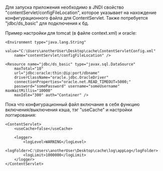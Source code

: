 Для запуска приложения необходимо в JNDI свойство "contentServlet/configFileLocation", которое указывает на нахождение конфигурационного файла для ContentServlet.
Также потребуется "jdbc/ds_basic" для подключения к бд.

Пример настройки для tomcat (в файле context.xml) и oracle:

	<Environment type="java.lang.String"
		value="C:\Users\anotherUser\Desktop\cache\ContentServletConfig.xml"
		name="contentServlet/configFileLocation" />

	<Resource name="jdbc/ds_basic" type="javax.sql.DataSource"
		maxTotal="10"
		url="jdbc:oracle:thin:@ip:port/dbname"
		driverClassName="oracle.jdbc.OracleDriver"
		connectionProperties="oracle.net.READ_TIMEOUT=5000;"
		password="somePassword" username="someUsername" maxWaitMillis="10000"
		maxIdle="300" auth="Container" />

Пока что конфигурационный файл включание в себя функцию включения/выключения кэша, тэг "useCache" и настройки логгирования:

	<ContentServlet>
		<useCache>false</useCache>
	
		<logger>
			<logLevel>WARNING</logLevel>
			<logFolder>C:\Users\anotherUser\Desktop\cache\log\appLog</logFolder>
			<logLimit>1000000</logLimit>
		</logger>
	</ContentServlet>
